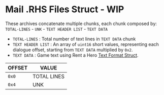 # Mail .RHS Files Struct - WIP

These archives concatenate multiple chunks, each chunk composed by: `TOTAL-LINES` - `UNK` - `TEXT HEADER LIST` - `TEXT DATA`  

- `TOTAL-LINES` : Total number of text lines in `TEXT DATA` chunk
- `TEXT HEADER LIST` : An array of `uint16` short values, representing each dialogue offset, starting from `TEXT DATA` multiplied by `0x2`.
- `TEXT DATA` : Game text using Rent a Hero [Text Format Struct](TEXT_Format.md).


|OFFSET|VALUE|
|------|-----|
|`0x0` | TOTAL LINES|
|`0x4` | UNK|


